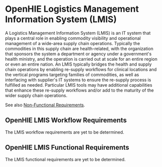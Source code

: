 # OpenHIE Logistics Management Information System  \(LMIS\)

A Logistics Management Information System \(LMIS\) is an IT system that plays a central role in enabling commodity visibility and operational management of a wide-area supply chain operations. Typically the commodities in this supply chain are health-related, with the organization that sponsors the system a department or agency under a government's health ministry, and the operation is carried out at scale for an entire region or even an entire nation. An LMIS typically bridges the health and supply chain operations by enabling re-supply workflows for clinical locations and the vertical programs targeting families of commodities, as well as interfacing with supplier's IT systems to ensure the re-supply process is fulfilled as needed. Particular LMIS tools may have additional capabilities that enhance these re-supply workflows and/or add to the maturity of the wider supply chain operations.

See also [Non-Functional Requirements](non-functional-requirements.md).

## **OpenHIE LMIS Workflow Requirements**

The LMIS workflow requirements are yet to be determined.

## **OpenHIE LMIS Functional Requirements**

The LMIS functional requirements are yet to be determined.

